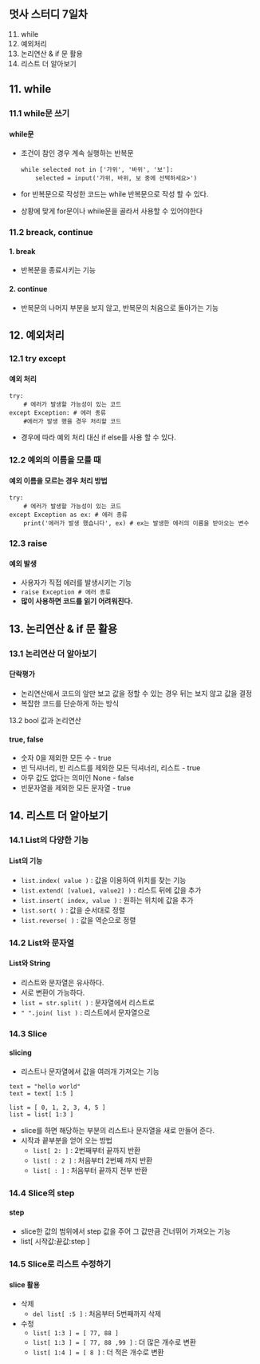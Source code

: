## 멋사 스터디 7일차

11. while
12. 예외처리
13. 논리연산 & if 문 활용
14. 리스트 더 알아보기



## 11. while

### 11.1 while문 쓰기

#### while문

- 조건이 참인 경우 계속 실행하는 반복문

  ```
  while selected not in ['가위', '바위', '보']:
      selected = input('가위, 바위, 보 중에 선택하세요>')
  ```

- for 반복문으로 작성한 코드는 while 반복문으로 작성 할 수 있다.

- 상황에 맞게 for문이나 while문을 골라서 사용할 수 있어야한다



### 11.2 breack, continue

#### 1. break

- 반복문을 종료시키는 기능

#### 2. continue

- 반복문의 나머지 부분을 보지 않고, 반복문의 처음으로 돌아가는 기능



## 12. 예외처리

### 12.1 try except

#### 예외 처리

```
try:
    # 에러가 발생할 가능성이 있는 코드
except Exception: # 에러 종류
    #에러가 발생 했을 경우 처리할 코드
```

- 경우에 따라 예외 처리 대신 if else를 사용 할 수 있다.



### 12.2 예외의 이름을 모를 때

#### 예외 이름을 모르는 경우 처리 방법

```
try:
    # 에러가 발생할 가능성이 있는 코드
except Exception as ex: # 에러 종류
    print('에러가 발생 했습니다', ex) # ex는 발생한 에러의 이름을 받아오는 변수
```



### 12.3 raise

#### 예외 발생

- 사용자가 직접 에러를 발생시키는 기능
- `raise Exception # 에러 종류`
- **많이 사용하면 코드를 읽기 어려워진다.**



## 13. 논리연산 & if 문 활용

### 13.1 논리연산 더 알아보기

#### 단락평가

- 논리연산에서 코드의 앞만 보고 값을 정할 수 있는 경우 뒤는 보지 않고 값을 결정
- 복잡한 코드를 단순하게 하는 방식



13.2 bool 값과 논리연산

#### true, false

- 숫자 0을 제외한 모든 수 - true
- 빈 딕셔너리, 빈 리스트를 제외한 모든 딕셔너리, 리스트 - true
- 아무 값도 없다는 의미인 None - false
- 빈문자열을 제외한 모든 문자열 - true



## 14. 리스트 더 알아보기

### 14.1 List의 다양한 기능

#### List의 기능

- `list.index( value )` : 값을 이용하여 위치를 찾는 기능
- `list.extend( [value1, value2] )` : 리스트 뒤에 값을 추가
- `list.insert( index, value )` : 원하는 위치에 값을 추가
- `list.sort( )` : 값을 순서대로 정렬
- `list.reverse( )` : 값을 역순으로 정렬



### 14.2 List와 문자열

#### List와 String

- 리스트와 문자열은 유사하다.
- 서로 변환이 가능하다.
- `list = str.split( )` : 문자열에서 리스트로
- `" ".join( list )` : 리스트에서 문자열으로



### 14.3 Slice

#### slicing

- 리스트나 문자열에서 값을 여러개 가져오는 기능

```
text = "hello world"
text = text[ 1:5 ]

list = [ 0, 1, 2, 3, 4, 5 ]
list = list[ 1:3 ]
```

- slice를 하면 해당하는 부분의 리스트나 문자열을 새로 만들어 준다.
- 시작과 끝부분을 얻어 오는 방법
  - `list[ 2: ]` : 2번째부터 끝까지 반환
  - `list[ : 2 ]` : 처음부터 2번째 까지 반환
  - `list[ : ]` : 처음부터 끝까지 전부 반환



### 14.4 Slice의 step

#### step

- slice한 값의 범위에서 step 값을 주어 그 값만큼 건너뛰어 가져오는 기능
- list[ 시작값:끝값:step ]



### 14.5 Slice로 리스트 수정하기

#### slice 활용

- 삭제
  - `del list[ :5 ]` : 처음부터 5번째까지 삭제
- 수정
  - `list[ 1:3 ] = [ 77, 88 ]`
  - `list[ 1:3 ] = [ 77, 88 ,99 ]` : 더 많은 개수로 변환
  - `list[ 1:4 ] = [ 8 ]` : 더 적은 개수로 변환
